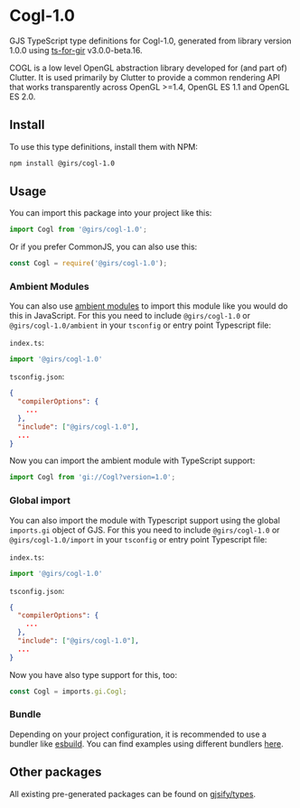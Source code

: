 
# Cogl-1.0

GJS TypeScript type definitions for Cogl-1.0, generated from library version 1.0.0 using [ts-for-gir](https://github.com/gjsify/ts-for-gir) v3.0.0-beta.16.

COGL is a low level OpenGL abstraction library developed for (and part of) Clutter. It is used primarily by Clutter to provide a common rendering API that works transparently across OpenGL >=1.4, OpenGL ES 1.1 and OpenGL ES 2.0.

## Install

To use this type definitions, install them with NPM:
```bash
npm install @girs/cogl-1.0
```

## Usage

You can import this package into your project like this:
```ts
import Cogl from '@girs/cogl-1.0';
```

Or if you prefer CommonJS, you can also use this:
```ts
const Cogl = require('@girs/cogl-1.0');
```

### Ambient Modules

You can also use [ambient modules](https://github.com/gjsify/ts-for-gir/tree/main/packages/cli#ambient-modules) to import this module like you would do this in JavaScript.
For this you need to include `@girs/cogl-1.0` or `@girs/cogl-1.0/ambient` in your `tsconfig` or entry point Typescript file:

`index.ts`:
```ts
import '@girs/cogl-1.0'
```

`tsconfig.json`:
```json
{
  "compilerOptions": {
    ...
  },
  "include": ["@girs/cogl-1.0"],
  ...
}
```

Now you can import the ambient module with TypeScript support: 

```ts
import Cogl from 'gi://Cogl?version=1.0';
```

### Global import

You can also import the module with Typescript support using the global `imports.gi` object of GJS.
For this you need to include `@girs/cogl-1.0` or `@girs/cogl-1.0/import` in your `tsconfig` or entry point Typescript file:

`index.ts`:
```ts
import '@girs/cogl-1.0'
```

`tsconfig.json`:
```json
{
  "compilerOptions": {
    ...
  },
  "include": ["@girs/cogl-1.0"],
  ...
}
```

Now you have also type support for this, too:

```ts
const Cogl = imports.gi.Cogl;
```

### Bundle

Depending on your project configuration, it is recommended to use a bundler like [esbuild](https://esbuild.github.io/). You can find examples using different bundlers [here](https://github.com/gjsify/ts-for-gir/tree/main/examples).

## Other packages

All existing pre-generated packages can be found on [gjsify/types](https://github.com/gjsify/types).

